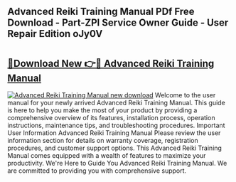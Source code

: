## Advanced Reiki Training Manual PDf Free Download - Part-ZPl Service Owner Guide - User Repair Edition oJy0V

# <h2><a href="http://bc40604.oget.top/?id=Advanced+Reiki+Training+Manual">🔗Download New 👉🔴 Advanced Reiki Training Manual</a></h2>

[![Advanced Reiki Training Manual new download](https://i.imgur.com/5g1atiW.png)](http://bc40604.oget.top/?id=Advanced+Reiki+Training+Manual)
Welcome to the user manual for your newly arrived Advanced Reiki Training Manual. This guide is here to help you make the most of your product by providing a comprehensive overview of its features, installation process, operation instructions, maintenance tips, and troubleshooting procedures. Important User Information Advanced Reiki Training Manual Please review the user information section for details on warranty coverage, registration procedures, and customer support options. This Advanced Reiki Training Manual comes equipped with a wealth of features to maximize your productivity. We're Here to Guide You Advanced Reiki Training Manual. We are committed to providing you with comprehensive support.
